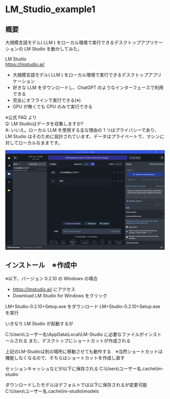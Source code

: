 # LM_Studio_example1

## 概要

大規模言語モデル( LLM ) をローカル環境で実行できるデスクトップアプリケーションの LM Studio を動かしてみた。

LM Studio  
https://lmstudio.ai/  

* 大規模言語モデル( LLM ) をローカル環境で実行できるデスクトップアプリケーション
* 好きな LLM をダウンロードし、ChatGPT のようなインターフェースで利用できる
* 完全にオフラインで実行できる(※)
* GPU が無くても CPU のみで実行できる

※公式 FAQ より  
Q: LM Studioはデータを収集しますか?  
A: いいえ。ローカル LLM を使用する主な理由の 1 つはプライバシーであり、LM Studio はそのために設計されています。データはプライベートで、マシンに対してローカルなままです。

![](doc/image/2024-01-17-09-48-34.png)


## インストール　※作成中
※以下、バージョン 0.2.10 の Windows の場合

* https://lmstudio.ai/ にアクセス
* Download LM Studio for Windows をクリック

LM+Studio-0.2.10+Setup.exe をダウンロード
LM+Studio-0.2.10+Setup.exe を実行

いきなり LM Studio が起動するが

C:\Users\ユーザー名\AppData\Local\LM-Studio に必要なファイルがインストールされる
また、デスクトップにショートカットが作成される

上記のLM-Studioは別の場所に移動させても動作する　※当然ショートカットは機能しなくなるので、そちらはショートカットを作成し直す

セッションキャッシュなどが以下に保存される
C:\Users\ユーザー名\.cache\lm-studio


ダウンロードしたモデルはデフォルトでは以下に保存されるが変更可能
C:\Users\ユーザー名\.cache\lm-studio\models